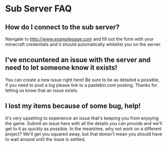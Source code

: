 # Sub Server FAQ

## How do I connect to the sub server?
Navigate to http://www.examplepage.com and fill out the form with your minecraft credentials and it should automatically whitelist you on the server.

## I've encountered an issue with the server and need to let someone know it exists!
You can create a new issue right here! Be sure to be as detailed a possible, if you need to post a log please link to a pastebin.com posting. Thanks for letting us know that an issue exists.

## I lost my items because of some bug, help!
It's very upsetting to experience an issue that's keeping you from enjoying the game. Submit an issue here with all the details you can provide and we'll get to it as quickly as possible. In the meantime, why not work on a different project? We'll get you squared away, but that doesn't mean you should have to wait around until the issue is settled.

